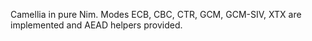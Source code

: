 Camellia in pure Nim. Modes ECB, CBC, CTR, GCM, GCM-SIV, XTX are implemented and AEAD helpers provided.
